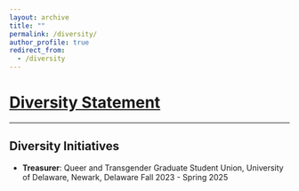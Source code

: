 ```yaml
---
layout: archive
title: ""
permalink: /diversity/
author_profile: true
redirect_from:
  - /diversity
---
```


[Diversity Statement](/files/Diversity_Statement.pdf)
======

<hr>

## Diversity Initiatives

* **Treasurer**: Queer and Transgender Graduate Student Union, University of Delaware, Newark, Delaware
Fall 2023 - Spring 2025

